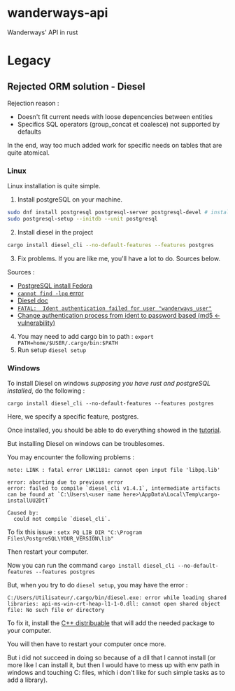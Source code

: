 # wanderways-api
Wanderways' API in rust

# Legacy

## Rejected ORM solution - Diesel

Rejection reason :

- Doesn't fit current needs with loose depencencies between entities
- Specifics SQL operators (group_concat et coalesce) not supported by defaults

In the end, way too much added work for specific needs on tables that are quite atomical.

### Linux

Linux installation is quite simple.

1. Install postgreSQL on your machine. 

```bash
sudo dnf install postgresql postgresql-server postgresql-devel # install development packages, i.e : lpq
sudo postgresql-setup --initdb --unit postgresql
```

2. Install diesel in the project 

```bash
cargo install diesel_cli --no-default-features --features postgres
```

3. Fix problems. If you are like me, you'll have a lot to do. Sources below.

Sources : 
- [PostgreSQL install Fedora](https://developer.fedoraproject.org/tech/database/postgresql/about.html)
- [`cannot find -lpq` error](https://github.com/rust-lang/rust/issues/25289)
- [Diesel doc](https://diesel.rs/guides/getting-started.html)
- [`FATAL:  Ident authentication failed for user "wanderways_user"`](https://serverfault.com/questions/406606/postgres-error-message-fatal-ident-authentication-failed-for-user)
- [Change authentication process from ident to password based (md5 <- vulnerability)](https://www.liquidweb.com/kb/change-postgresql-authentication-method-from-ident-to-md5/)

4. You may need to add cargo bin to path : `export PATH=home/$USER/.cargo/bin:$PATH`
5. Run setup `diesel setup`

### Windows

To install Diesel on windows *supposing you have rust and postgreSQL installed*, do the following :

`cargo install diesel_cli --no-default-features --features postgres`

Here, we specify a specific feature, postgres.

Once installed, you should be able to do everything showed in the [tutorial](https://diesel.rs/guides/getting-started.html).

But installing Diesel on windows can be troublesomes.

You may encounter the following problems : 

```
note: LINK : fatal error LNK1181: cannot open input file 'libpq.lib'

error: aborting due to previous error
error: failed to compile `diesel_cli v1.4.1`, intermediate artifacts can be found at `C:\Users\<user name here>\AppData\Local\Temp\cargo-installUU2DtT`

Caused by:
  could not compile `diesel_cli`.
```

To fix this issue : `setx PQ_LIB_DIR "C:\Program Files\PostgreSQL\YOUR_VERSION\lib"`

Then restart your computer.

Now you can run the command `cargo install diesel_cli --no-default-features --features postgres`

But, when you try to do `diesel setup`, you may have the error :
```
C:/Users/Utilisateur/.cargo/bin/diesel.exe: error while loading shared libraries: api-ms-win-crt-heap-l1-1-0.dll: cannot open shared object file: No such file or directory
```

To fix it, install the [C++ distribuable](https://www.smartftp.com/en-us/support/kb/2702) that will add the needed package to your computer.

You will then have to restart your computer once more.

But i did not succeed in doing so because of a dll that I cannot install (or more like I can install it, but then I would have to mess up with env path in windows and touching C: files, which i don't like for such simple tasks as to add a library).